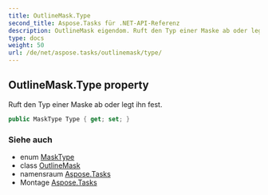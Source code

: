 ```yaml
---
title: OutlineMask.Type
second_title: Aspose.Tasks für .NET-API-Referenz
description: OutlineMask eigendom. Ruft den Typ einer Maske ab oder legt ihn fest.
type: docs
weight: 50
url: /de/net/aspose.tasks/outlinemask/type/
---
```

## OutlineMask.Type property

Ruft den Typ einer Maske ab oder legt ihn fest.

```csharp
public MaskType Type { get; set; }
```

### Siehe auch

* enum [MaskType](../../masktype/)
* class [OutlineMask](../)
* namensraum [Aspose.Tasks](../../outlinemask/)
* Montage [Aspose.Tasks](../../../)


